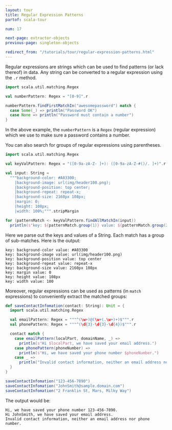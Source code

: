 ```yaml
---
layout: tour
title: Regular Expression Patterns
partof: scala-tour

num: 17

next-page: extractor-objects
previous-page: singleton-objects

redirect_from: "/tutorials/tour/regular-expression-patterns.html"
---
```


Regular expressions are strings which can be used to find patterns (or lack thereof) in data. Any string can be converted to a regular expression using the `.r` method.

```scala mdoc
import scala.util.matching.Regex

val numberPattern: Regex = "[0-9]".r

numberPattern.findFirstMatchIn("awesomepassword") match {
  case Some(_) => println("Password OK")
  case None => println("Password must contain a number")
}
```

In the above example, the `numberPattern` is a `Regex`
(regular expression) which we use to make sure a password contains a number.

You can also search for groups of regular expressions using parentheses.

```scala mdoc
import scala.util.matching.Regex

val keyValPattern: Regex = "([0-9a-zA-Z- ]+): ([0-9a-zA-Z-#()/. ]+)".r

val input: String =
  """background-color: #A03300;
    |background-image: url(img/header100.png);
    |background-position: top center;
    |background-repeat: repeat-x;
    |background-size: 2160px 108px;
    |margin: 0;
    |height: 108px;
    |width: 100%;""".stripMargin

for (patternMatch <- keyValPattern.findAllMatchIn(input))
  println(s"key: ${patternMatch.group(1)} value: ${patternMatch.group(2)}")
```
Here we parse out the keys and values of a String. Each match has a group of sub-matches. Here is the output:
```
key: background-color value: #A03300
key: background-image value: url(img/header100.png)
key: background-position value: top center
key: background-repeat value: repeat-x
key: background-size value: 2160px 108px
key: margin value: 0
key: height value: 108px
key: width value: 100
```

Moreover, regular expressions can be used as patterns (in `match` expressions) to conveniently extract the matched groups:

```scala mdoc
def saveContactInfomation(contact: String): Unit = {
  import scala.util.matching.Regex

  val emailPattern: Regex = """^(\w+)@(\w+(.\w+)+)$""".r
  val phonePattern: Regex = """^(\d{3}-\d{3}-\d{4})$""".r

  contact match {
    case emailPattern(localPart, domainName, _) => 
      println(s"Hi $localPart, we have saved your email address.")
    case phonePattern(phoneNumber) => 
      println(s"Hi, we have saved your phone number $phoneNumber.")
    case _ => 
      println("Invalid contact information, neither an email address nor phone number.")
  }
}

saveContactInfomation("123-456-7890")
saveContactInfomation("JohnSmith@sample.domain.com")
saveContactInfomation("2 Franklin St, Mars, Milky Way")
```

The output would be:

```
Hi, we have saved your phone number 123-456-7890.
Hi JohnSmith, we have saved your email address.
Invalid contact information, neither an email address nor phone number.
```